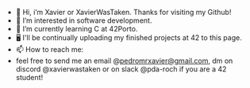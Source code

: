 - 👋 Hi, i’m Xavier or XavierWasTaken. Thanks for visiting my Github!
- 👀 I’m interested in software development.
- 🌱 I’m currently learning C at 42Porto.
- 🖥️ I'll be continually uploading my finished projects at 42 to this page.
- 📫 How to reach me:
- feel free to send me an email @pedromrxavier@gmail.com, dm on discord @xavierwastaken or on slack @pda-roch if you are a 42 student!

<!---
XavierWasTaken/XavierWasTaken is a ✨ special ✨ repository because its `README.md` (this file) appears on your GitHub profile.
You can click the Preview link to take a look at your changes.
--->

